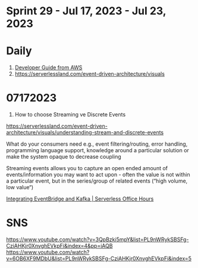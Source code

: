 <h1>Sprint 29 - Jul 17, 2023 - Jul 23, 2023</h1>

# Daily
1. [Developer Guide from AWS](https://docs.aws.amazon.com/cdk/v2/guide/home.html)
2. https://serverlessland.com/event-driven-architecture/visuals

# 07172023

1. How to choose Streaming ve Discrete Events

https://serverlessland.com/event-driven-architecture/visuals/understanding-stream-and-discrete-events

What do your consumers need e.g., event filtering/routing, error handling, programming language support,
knowledge around a particular solution or make the system opaque to decrease coupling

Streaming events allows you to capture an open ended amount of events/information you may want to act
upon - often the value is not within a particular event, but in the series/group of related events (“high volume, low value“)

[Integrating EventBridge and Kafka | Serverless Office Hours](https://www.youtube.com/watch?v=ZsVcig8-JUo)

# SNS

https://www.youtube.com/watch?v=3QpBzki5mpY&list=PL9nWRykSBSFg-CziAHKjr0XnvghEVkpFi&index=4&pp=iAQB
https://www.youtube.com/watch?v=6OB6XF9MDbU&list=PL9nWRykSBSFg-CziAHKjr0XnvghEVkpFi&index=5